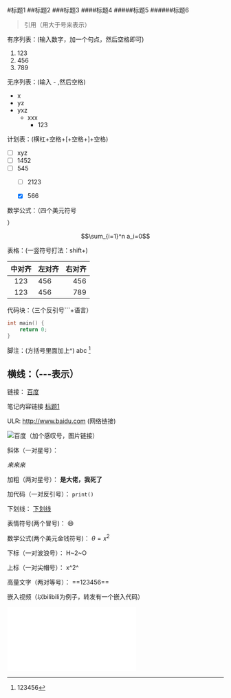 #标题1
##标题2
###标题3
####标题4
#####标题5
######标题6

>引用（用大于号来表示）


有序列表：(输入数字，加一个句点，然后空格即可)
1. 123
2. 456
3. 789


无序列表：(输入 - ,然后空格)
- x
- yz
- yxz
  - xxx
    - 123


计划表：(横杠+空格+[+空格+]+空格)
- [ ] xyz
- [ ] 1452
- [ ] 545
  - [ ] 2123
  - [x] 566




数学公式：（四个美元符号$$$$）

$$\sum_{i=1}^n a_i=0$$

表格：(一竖符号打法：shift+\)

|中对齐|左对齐|右对齐|
|:---:|:---|---:|
|123|456|456|
|123|456|789|


代码块：（三个反引号```+语言）
```c
int main() {
    return 0;
}
```

脚注：(方括号里面加上^)
abc [^a]
[^a]: 123456

横线：（---表示）
---

链接：
[百度](www.baidu.com "国内搜索引擎")

笔记内容链接
[标题1](#标题1)


ULR:
http://www.baidu.com (网络链接)

![百度](https://ss0.bdstatic.com/70cFuHSh_Q1YnxGkpoWK1HF6hhy/it/u=3662100061,2823755293&fm=26&gp=0.jpg "百度搜索")（加个感叹号，图片链接）

斜体（一对星号）：

*来来来*

加粗（两对星号）：
**是大佬，我死了**

加代码（一对反引号）：
`print()`

下划线：
<u>下划线</u>

表情符号(两个冒号)：
:smile:

数学公式(两个美元金钱符号)：
$\theta=x^2$

下标（一对波浪号）：
H~2~O

上标（一对尖帽号）：
x^2^

高量文字（两对等号）：
==123456==

嵌入视频（以bilibili为例子，转发有一个嵌入代码）
<iframe src="//player.bilibili.com/player.html?aid=327623069&bvid=BV1JA411h7Gw&cid=171385214&page=1" scrolling="no" border="0" frameborder="no" framespacing="0" allowfullscreen="true"> </iframe>



